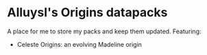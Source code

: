 # Alluysl's Origins datapacks

A place for me to store my packs and keep them updated. Featuring:

- Celeste Origins: an evolving Madeline origin